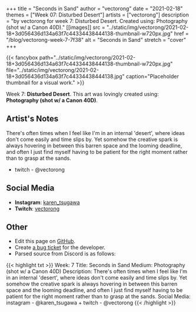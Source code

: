 +++
title =       "Seconds in Sand"
author =      "vectorong"
date =        "2021-02-18"
themes =      ["Week 07: Disturbed Desert"]
artists =     ["vectorong"]
description = "by vectorong for week 7: Disturbed Desert. Created using: Photography (shot w/ a Canon 40D)."
[[images]]
              src = "../static/img/vectorong/2021-02-18+3d056436d134a63f7c44334438444138-thumbnail-w720px.jpg"
              href = "/blog/vectorong-week-7-7f38"
              alt = "Seconds in Sand"
              stretch = "cover"
+++


{{< fancybox path="../static/img/vectorong/2021-02-18+3d056436d134a63f7c44334438444138-thumbnail-w720px.jpg" file="../static/img/vectorong/2021-02-18+3d056436d134a63f7c44334438444138.jpg" caption="Placeholder thumbnail for a visual work." >}}


Week 7: **Disturbed Desert**. This art was lovingly created using: **Photography (shot w/ a Canon 40D)**.

## Artist's Notes

There's often times when I feel like I'm in an internal 'desert', where ideas don't come easily and time slips by. Yet somehow the creative spark is always hovering in between this barren space and the looming deadline, and often I just find myself having to be patient for the right moment rather than to grasp at the sands.

+  twitch - @vectorong

## Social Media

- **Instagram**: <a href='https://instagram.com/karen_tsugawa' target='_blank'>karen_tsugawa</a>
- **Twitch**: <a href='https://twitch.tv/vectorong' target='_blank'>vectorong</a>

## Other

- Edit this page on [GitHub](https://github.com/teaminkling/web-refresh/edit/main/content/blog/vectorong-week-7-7f38.md).
- Create [a bug ticket](https://github.com/teaminkling/web-refresh/issues/new?assignees=&labels=bug&template=problem-report.md&title=) for the developer.
- Parsed source from Discord is as follows:

{{< highlight txt >}}
Week: 7
Title: Seconds in Sand
Medium: Photography (shot w/ a Canon 40D)
Description: There's often times when I feel like I'm in an internal 'desert', where ideas don't come easily and time slips by. Yet somehow the creative spark is always hovering in between this barren space and the looming deadline, and often I just find myself having to be patient for the right moment rather than to grasp at the sands.
Social Media: instagram - @karen_tsugawa +  twitch - @vectorong
{{< /highlight >}}